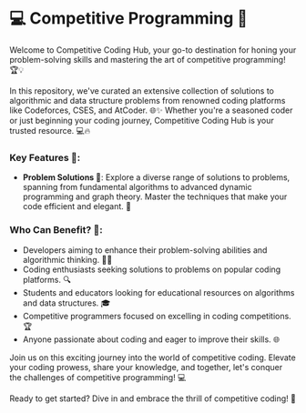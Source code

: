 # 💻 Competitive Programming 🚀

Welcome to Competitive Coding Hub, your go-to destination for honing your problem-solving skills and mastering the art of competitive programming! 🏆💡

In this repository, we've curated an extensive collection of solutions to algorithmic and data structure problems from renowned coding platforms like Codeforces, CSES, and AtCoder. 🌐✨ Whether you're a seasoned coder or just beginning your coding journey, Competitive Coding Hub is your trusted resource. 💻🔥

### Key Features 🌟:

- **Problem Solutions 📜**: Explore a diverse range of solutions to problems, spanning from fundamental algorithms to advanced dynamic programming and graph theory. Master the techniques that make your code efficient and elegant. 🚀

### Who Can Benefit? 🎯:

- Developers aiming to enhance their problem-solving abilities and algorithmic thinking. 👨‍💻
- Coding enthusiasts seeking solutions to problems on popular coding platforms. 🔍
- Students and educators looking for educational resources on algorithms and data structures. 🎓
- Competitive programmers focused on excelling in coding competitions. 🏆
- Anyone passionate about coding and eager to improve their skills. 🌐

Join us on this exciting journey into the world of competitive coding. Elevate your coding prowess, share your knowledge, and together, let's conquer the challenges of competitive programming! 💻

Ready to get started? Dive in and embrace the thrill of competitive coding! 🚀
